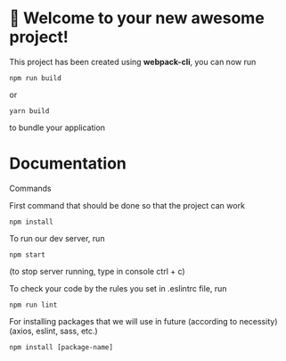 # 🚀 Welcome to your new awesome project!

This project has been created using **webpack-cli**, you can now run

```
npm run build
```

or

```
yarn build
```

to bundle your application

# Documentation

Commands

First command that should be done so that the project can work

```
npm install
```

To run our dev server, run

```
npm start
```

(to stop server running, type in console ctrl + c)

To check your code by the rules you set in .eslintrc file, run

```
npm run lint
```

For installing packages that we will use in future (according to necessity)(axios, eslint, sass, etc.)

```
npm install [package-name]
```
